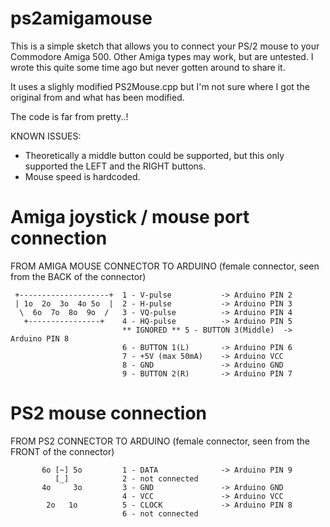 # ps2amigamouse

This is a simple sketch that allows you to connect your PS/2 mouse to your Commodore Amiga 500. Other Amiga types may work, but are untested. I wrote this quite some time ago but never gotten around to share it. 

It uses a slighly modified PS2Mouse.cpp but I'm not sure where I got the original from and what has been modified.


The code is far from pretty..!

KNOWN ISSUES:
- Theoretically a middle button could be supported, but this only supported the LEFT and the RIGHT buttons.
- Mouse speed is hardcoded.

# Amiga joystick / mouse port connection

FROM AMIGA MOUSE CONNECTOR                        TO ARDUINO
(female connector, seen from the 
BACK of the connector)

```
 +--------------------+  1 - V-pulse           -> Arduino PIN 2
 | 1o  2o  3o  4o 5o  |  2 - H-pulse           -> Arduino PIN 3
  \  6o  7o  8o  9o  /   3 - VQ-pulse          -> Arduino PIN 4
   +----------------+    4 - HQ-pulse          -> Arduino PIN 5
                         ** IGNORED ** 5 - BUTTON 3(Middle)  -> Arduino PIN 8
                         6 - BUTTON 1(L)       -> Arduino PIN 6
                         7 - +5V (max 50mA)    -> Arduino VCC
                         8 - GND               -> Arduino GND
                         9 - BUTTON 2(R)       -> Arduino PIN 7
```

# PS2 mouse connection

FROM PS2 CONNECTOR                               TO ARDUINO
(female connector, seen from the 
FRONT of the connector)

```
       6o [~] 5o         1 - DATA              -> Arduino PIN 9
          [_]            2 - not connected
       4o     3o         3 - GND               -> Arduino GND
                         4 - VCC               -> Arduino VCC
        2o   1o          5 - CLOCK             -> Arduino PIN 8
                         6 - not connected
```

